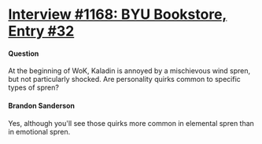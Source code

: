 # [Interview #1168: BYU Bookstore, Entry #32](https://www.theoryland.com/intvmain.php?i=1168#32)

#### Question

At the beginning of WoK, Kaladin is annoyed by a mischievous wind spren, but not particularly shocked. Are personality quirks common to specific types of spren?

#### Brandon Sanderson

Yes, although you'll see those quirks more common in elemental spren than in emotional spren.


